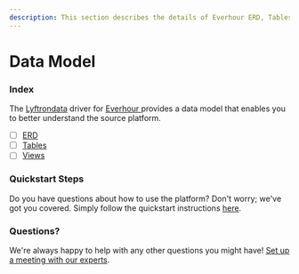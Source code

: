 ```yaml
---
description: This section describes the details of Everhour ERD, Tables, and Views.
---
```


# Data Model

### Index

The  [Lyftrondata](https://www.lyftrondata.com/) driver for [Everhour](https://www.lyftrondata.com/integration/everhour/)[ ](https://www.lyftrondata.com/integration/everhour/)provides a data model that enables you to better understand the source platform.

* [ ] [ERD](../../../business-analytics/everhour/data-model/erd.md)
* [ ] [Tables](../../../business-analytics/everhour/data-model/tables.md)
* [ ] [Views](../../../business-analytics/everhour/data-model/views.md)

### Quickstart Steps

Do you have questions about how to use the platform? Don't worry; we've got you covered. Simply follow the quickstart instructions [here](../../../../quickstart-steps.md).

### Questions? <a href="#questions" id="questions"></a>

We're always happy to help with any other questions you might have! [Set up a meeting with our experts](https://www.lyftrondata.com/book-a-meeting/).


